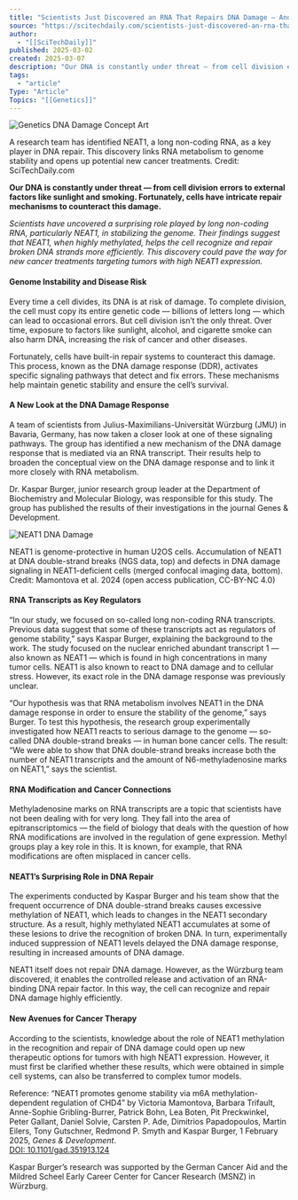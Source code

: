 ```yaml
---
title: "Scientists Just Discovered an RNA That Repairs DNA Damage – And It’s a Game-Changer"
source: "https://scitechdaily.com/scientists-just-discovered-an-rna-that-repairs-dna-damage-and-its-a-game-changer/"
author:
  - "[[SciTechDaily]]"
published: 2025-03-02
created: 2025-03-07
description: "Our DNA is constantly under threat — from cell division errors to external factors like sunlight and smoking. Fortunately, cells have intricate repair mechanisms to counteract this damage. Scientists have uncovered a surprising role played by long non-coding RNA, particularly NEAT1, in stabilizin"
tags:
  - "article"
Type: "Article"
Topics: "[[Genetics]]"
---
```

![Genetics DNA Damage Concept Art](https://scitechdaily.com/images/Genetics-DNA-Damage-Concept-Art-777x518.jpg)

A research team has identified NEAT1, a long non-coding RNA, as a key player in DNA repair. This discovery links RNA metabolism to genome stability and opens up potential new cancer treatments. Credit: SciTechDaily.com

**Our DNA is constantly under threat — from cell division errors to external factors like sunlight and smoking. Fortunately, cells have intricate repair mechanisms to counteract this damage.**

*Scientists have uncovered a surprising role played by long non-coding RNA, particularly NEAT1, in stabilizing the genome. Their findings suggest that NEAT1, when highly methylated, helps the cell recognize and repair broken DNA strands more efficiently. This discovery could pave the way for new cancer treatments targeting tumors with high NEAT1 expression.*

#### Genome Instability and Disease Risk

Every time a cell divides, its DNA is at risk of damage. To complete division, the cell must copy its entire genetic code — billions of letters long — which can lead to occasional errors. But cell division isn’t the only threat. Over time, exposure to factors like sunlight, alcohol, and cigarette smoke can also harm DNA, increasing the risk of cancer and other diseases.

Fortunately, cells have built-in repair systems to counteract this damage. This process, known as the DNA damage response (DDR), activates specific signaling pathways that detect and fix errors. These mechanisms help maintain genetic stability and ensure the cell’s survival.

#### A New Look at the DNA Damage Response

A team of scientists from Julius-Maximilians-Universität Würzburg (JMU) in Bavaria, Germany, has now taken a closer look at one of these signaling pathways. The group has identified a new mechanism of the DNA damage response that is mediated via an RNA transcript. Their results help to broaden the conceptual view on the DNA damage response and to link it more closely with RNA metabolism.

Dr. Kaspar Burger, junior research group leader at the Department of Biochemistry and Molecular Biology, was responsible for this study. The group has published the results of their investigations in the journal Genes & Development.

![NEAT1 DNA Damage](https://scitechdaily.com/images/NEAT1-DNA-Damage-777x304.jpg)

NEAT1 is genome-protective in human U2OS cells. Accumulation of NEAT1 at DNA double-strand breaks (NGS data, top) and defects in DNA damage signaling in NEAT1-deficient cells (merged confocal imaging data, bottom). Credit: Mamontova et al. 2024 (open access publication, CC-BY-NC 4.0)

#### RNA Transcripts as Key Regulators

“In our study, we focused on so-called long non-coding RNA transcripts. Previous data suggest that some of these transcripts act as regulators of genome stability,” says Kaspar Burger, explaining the background to the work. The study focused on the nuclear enriched abundant transcript 1 — also known as NEAT1 — which is found in high concentrations in many tumor cells. NEAT1 is also known to react to DNA damage and to cellular stress. However, its exact role in the DNA damage response was previously unclear.

“Our hypothesis was that RNA metabolism involves NEAT1 in the DNA damage response in order to ensure the stability of the genome,” says Burger. To test this hypothesis, the research group experimentally investigated how NEAT1 reacts to serious damage to the genome — so-called DNA double-strand breaks — in human bone cancer cells. The result: “We were able to show that DNA double-strand breaks increase both the number of NEAT1 transcripts and the amount of N6-methyladenosine marks on NEAT1,” says the scientist.

#### RNA Modification and Cancer Connections

Methyladenosine marks on RNA transcripts are a topic that scientists have not been dealing with for very long. They fall into the area of epitranscriptomics — the field of biology that deals with the question of how RNA modifications are involved in the regulation of gene expression. Methyl groups play a key role in this. It is known, for example, that RNA modifications are often misplaced in cancer cells.

#### NEAT1’s Surprising Role in DNA Repair

The experiments conducted by Kaspar Burger and his team show that the frequent occurrence of DNA double-strand breaks causes excessive methylation of NEAT1, which leads to changes in the NEAT1 secondary structure. As a result, highly methylated NEAT1 accumulates at some of these lesions to drive the recognition of broken DNA. In turn, experimentally induced suppression of NEAT1 levels delayed the DNA damage response, resulting in increased amounts of DNA damage.

NEAT1 itself does not repair DNA damage. However, as the Würzburg team discovered, it enables the controlled release and activation of an RNA-binding DNA repair factor. In this way, the cell can recognize and repair DNA damage highly efficiently.

#### New Avenues for Cancer Therapy

According to the scientists, knowledge about the role of NEAT1 methylation in the recognition and repair of DNA damage could open up new therapeutic options for tumors with high NEAT1 expression. However, it must first be clarified whether these results, which were obtained in simple cell systems, can also be transferred to complex tumor models.

Reference: “NEAT1 promotes genome stability via m6A methylation-dependent regulation of CHD4” by Victoria Mamontova, Barbara Trifault, Anne-Sophie Gribling-Burrer, Patrick Bohn, Lea Boten, Pit Preckwinkel, Peter Gallant, Daniel Solvie, Carsten P. Ade, Dimitrios Papadopoulos, Martin Eilers, Tony Gutschner, Redmond P. Smyth and Kaspar Burger, 1 February 2025, *Genes & Development*.  
[DOI: 10.1101/gad.351913.124](http://www.genesdev.org/cgi/doi/10.1101/gad.351913.124)

Kaspar Burger’s research was supported by the German Cancer Aid and the Mildred Scheel Early Career Center for Cancer Research (MSNZ) in Würzburg.